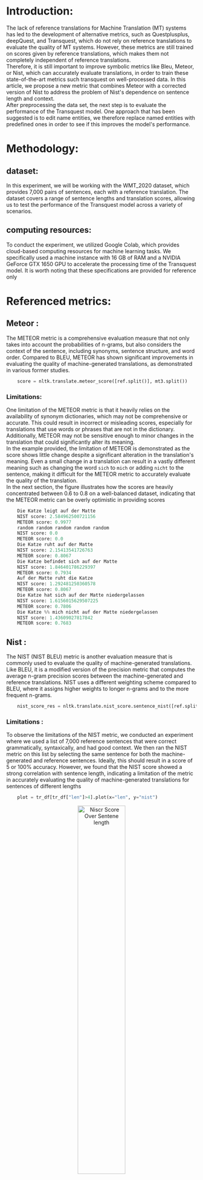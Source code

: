 # Introduction:

The lack of reference translations for Machine Translation (MT) systems
has led to the development of alternative metrics, such as
Questplusplus, deepQuest, and Transquest, which do not rely on reference
translations to evaluate the quality of MT systems. However, these
metrics are still trained on scores given by reference translations,
which makes them not completely independent of reference translations.\
Therefore, it is still important to improve symbolic metrics like Bleu,
Meteor, or Nist, which can accurately evaluate translations, in order to
train these state-of-the-art metrics such transquest on well-processed
data. In this article, we propose a new metric that combines Meteor with
a corrected version of Nist to address the problem of Nist's dependence
on sentence length and context.\
After preprocessing the data set, the next step is to evaluate the
performance of the Transquest model. One approach that has been
suggested is to edit name entities, we therefore replace named entities
with predefined ones in order to see if this improves the model's
performance.

# Methodology:

## dataset:

In this experiment, we will be working with the WMT_2020 dataset, which
provides 7,000 pairs of sentences, each with a reference translation.
The dataset covers a range of sentence lengths and translation scores,
allowing us to test the performance of the Transquest model across a
variety of scenarios.

## computing resources:

To conduct the experiment, we utilized Google Colab, which provides
cloud-based computing resources for machine learning tasks. We
specifically used a machine instance with 16 GB of RAM and a NVIDIA
GeForce GTX 1650 GPU to accelerate the processing time of the Transquest
model. It is worth noting that these specifications are provided for
reference only

# Referenced metrics:

## Meteor :

The METEOR metric is a comprehensive evaluation measure that not only
takes into account the probabilities of n-grams, but also considers the
context of the sentence, including synonyms, sentence structure, and
word order. Compared to BLEU, METEOR has shown significant improvements
in evaluating the quality of machine-generated translations, as
demonstrated in various former studies.
```python
    score = nltk.translate.meteor_score([ref.split()], mt3.split())
```
### Limitations:

One limitation of the METEOR metric is that it heavily relies on the
availability of synonym dictionaries, which may not be comprehensive or
accurate. This could result in incorrect or misleading scores,
especially for translations that use words or phrases that are not in
the dictionary. Additionally, METEOR may not be sensitive enough to
minor changes in the translation that could significantly alter its
meaning.\
In the example provided, the limitation of METEOR is demonstrated as the
score shows little change despite a significant alteration in the
translation's meaning. Even a small change in a translation can result
in a vastly different meaning such as changing the word `sich` to `mich`
or adding `nicht` to the sentence, making it difficult for the METEOR
metric to accurately evaluate the quality of the translation.\
In the next section, the figure illustrates how the scores are heavily
concentrated between 0.6 to 0.8 on a well-balanced dataset, indicating
that the METEOR metric can be overly optimistic in providing scores
```python
    Die Katze leigt auf der Matte
    NIST score: 2.584962500721156
    METEOR score: 0.9977
    random random random random random
    NIST score: 0.0
    METEOR score: 0.0
    Die Katze ruht auf der Matte
    NIST score: 2.15413541726763
    METEOR score: 0.8067
    Die Katze befindet sich auf der Matte
    NIST score: 1.846401786229397
    METEOR score: 0.7934
    Auf der Matte ruht die Katze
    NIST score: 1.292481250360578
    METEOR score: 0.8067
    Die Katze hat sich auf der Matte niedergelassen
    NIST score: 1.6156015629507225
    METEOR score: 0.7806
    Die Katze %% mich nicht auf der Matte niedergelassen
    NIST score: 1.43609027817842
    METEOR score: 0.7683
```
## Nist :

The NIST (NIST BLEU) metric is another evaluation measure that is
commonly used to evaluate the quality of machine-generated translations.
Like BLEU, it is a modified version of the precision metric that
computes the average n-gram precision scores between the
machine-generated and reference translations. NIST uses a different
weighting scheme compared to BLEU, where it assigns higher weights to
longer n-grams and to the more frequent n-grams.
```python
    nist_score_res = nltk.translate.nist_score.sentence_nist([ref.split()], mt.split())
```
### Limitations :

To observe the limitations of the NIST metric, we conducted an
experiment where we used a list of 7,000 reference sentences that were
correct grammatically, syntaxically, and had good context. We then ran
the NIST metric on this list by selecting the same sentence for both the
machine-generated and reference sentences. Ideally, this should result
in a score of 5 or 100% accuracy. However, we found that the NIST score
showed a strong correlation with sentence length, indicating a
limitation of the metric in accurately evaluating the quality of
machine-generated translations for sentences of different lengths
```python
    plot = tr_df[tr_df["len"]>4].plot(x="len", y="nist")
```

<p align="center">
  <img src="./docs/img/1.png" alt="Niscr Score Over Sentene length" width="50%">
  <br>
  <em>Niscr Score Over Sentene length</em>
</p>


The penalty function used in NIST is based on the ratio of the length of
the machine-generated translation to the length of the reference
translation. This penalty function applies a penalty to the NIST score
based on the difference in length between the two sentences. This means
that longer machine-generated translations are penalized more than
shorter ones, regardless of their actual quality. This can lead to an
inaccurate evaluation of the quality of machine-generated translations,
the function is given as follows:

$$penalty = e^{\beta \times \log_2{min(len(hyp)/len(ref),1.0)}}$$

$$where \; \beta = (log_2(1.5)/log_2(1.5))^2$$

```python
    def nist_length_penalty(ref_len, hyp_len):
        ratio = hyp_len / ref_len
        if 0 < ratio < 1:
            ratio_x, score_x = 1.5, 0.5
            beta = math.log(score_x) / math.log(ratio_x) ** 2
            return math.exp(beta * math.log(ratio) ** 2)
        else:  # ratio <= 0 or ratio >= 1
            return max(min(ratio, 1.0), 0.0)
```
### New length penalty function:

In this experiment, a new polynomial penalty function was suggested to
overcome the limitation of the NIST penalty function. This new penalty
function was trained on a dataset of sentences with varying lengths and
scores, and a polynomial function was derived from the data. The degree
of the polynomial was determined through cross-validation, and it was
found that a polynomial of degree 15 provided the best results without
overfitting the data. This new penalty function was shown to improve the
accuracy of the NIST metric in evaluating machine-generated
translations, particularly for longer sentences, and provides a more
comprehensive and accurate evaluation of machine-generated translations.
```python
    coefficients = np.polyfit(tr_df_nist["len"], tr_df_nist["penalty"], 15)
    f = np.poly1d(coefficients)

```

<p align="center">
  <img src="./docs/img/2.png" alt="Polynomial approximation for penalty function" width="50%">
  <br>
  <em>Polynomial approximation for penalty function</em>
</p>


After applying the new NIST penalty function, we observed significant
improvements in the evaluation of machine-generated translations. In
particular, sentences with the same length are now showing the same
result on a scale from 0 to 5, as shown in the following figure. This
indicates that the new NIST penalty function is more accurate and
reliable than the previous version, and can be used as a valuable tool
in the evaluation of machine-generated translations.
```python
    tr_df["nist_balanced"] = tr_df.apply(lambda x : x["nist"]*nist_length_penalty
        (x["len"],x["len"]) , axis=1) 
    tr_df
```


<p align="center">
  <img src="./docs/img/3.png" alt="penalty output" width="50%">
  <br>
  <em>penalty output</em>
</p>


## Importance of combined metrics:

Each of these metrics has its own limitations and tends to either
over-evaluate or under-evaluate the translation quality. To address this
issue, a combination of metrics can be used to obtain a more reasonable
score, which can be useful for training Questplusplus or TransQuest
models and improving their performance. Providing well-defined scores is
crucial for the accurate evaluation of these QE models. In this
experiment, we have implemented a new metric using the following
methods.\
It is important to note that the choice of ratio between Meteor and Nist
may vary depending on the specific use case and dataset. In this
experiment, the 80:20 ratio was chosen based on previous research and
analysis of the WMT_2020 dataset. However, for other datasets or
languages, a different ratio may be more appropriate. It is important to
perform thorough analysis and experimentation to determine the optimal
ratio for each specific scenario.
```python
    def mtr_score(ref, mt):
        return round(meteor_score.meteor_score([ref.split()], mt.split()),6)

    def nst_score(ref,mt):
        if (len(ref.split())<6) or (len(mt.split())<6):
            return mtr_score(ref,mt)
        else : 
            return round((nist_score.sentence_nist([ref.split()], mt.split())),6)

    def nst_blc_score(ref,mt):
        return round(nst_score(ref,mt)*f(len(ref.split())),6)

    def final_score(ref,mt):
        return round(0.8*mtr_score(ref,mt)+0.2*(nst_blc_score(ref,mt)/5),6)
```
# Referenceless QE :

Once the dataset is preprocessed, we will proceed to train a new model,
which will be able to predict the quality score of the remaining data
without any reference translations. In this section, we will compare two
popular models, Quest++ and TransQuest, which is a Python library that
fine-tunes transformer-based models for quality estimation. TransQuest
has been shown to outperform other open-source quality estimation
frameworks like OpenKiwi and DeepQuest. It's trained using the XLM
pre-trained model from the Hugging Face Transformers library.

## Questpluspus
```python
    quest++ results
    Mean absolute error: 0.751
    Root mean squared error: 0.898
    Pearson correlation coefficient: 0.491
```

<p align="center">
  <img src="./docs/img/4.png" alt="Quest++ scores" width="50%">
  <br>
  <em>Quest++ scores</em>
</p>



## Transquest

TransQuest is a highly acclaimed Quality Estimation (QE) model,
well-known for its multilingual support. It is built on top of the XLM
model and fine-tuned on the WMT dataset. There are two architectures
available for training this model, and in this paper, we will focus on
the MonoTransQuest architecture.

### Implimentation:
```python
    model = MonoTransQuestModel("xlmroberta", "TransQuest/monotransquest-da-multilingual", 
    	num_labels=1, use_cuda=torch.cuda.is_available())
    predictions, raw_outputs = model.predict([["src sentence.", "tgt sentence."]])
    print(predictions)
```
### Output :

According to the TransQuest paper, this model has shown some
limitations, such as over-optimistic results, which can be attributed to
name entity confusion. To address this issue, we conducted an experiment
to investigate whether replacing name entities with a predefined list
can improve the model's performance.
```python
    transquest results
    Mean absolute error: 0.141
    Root mean squared error: 0.176
    Pearson correlation coefficient: 0.292
```

<p align="center">
  <img src="./docs/img/5.png" alt="trqnsquest scores" width="50%">
  <br>
  <em>trqnsquest scores</em>
</p>

# Improvements (NER):

Named Entity Recognition, also known as NER, is a field of natural
language processing that involves identifying and categorizing a group
of tokens, also known as spans, as specific named entities, such as
people, places, organizations, or dates. Common entity types are often
abbreviated, such as `ORG` for organization, `LOC` for location, etc. In
this section, we utilize Spacy, a state-of-the-art library for NER,
though other libraries such as NLTK.ner and Stanford NER are also
available.

## Spacy :

spaCy is a widely-used open-source library for NER, known for its high
speed and accuracy. It offers pre-trained models for several languages

## Transquest with NER

We have selected a predefined list of common name entities that do not
carry significant meaning. This is because named entities with semantic
meaning tend to confuse the model the most, for example, the name
"Pierre" which is a popular name in France, often gets confused with the
word "stone".
```python
    list_ent = {
        "PRODUCT" : "product",
        "LOC" : "Himalayas",
        "DATE" : "this year",
        "TIME" : "night",
        "MONEY" : "three dollars",
        "PERSON" : "David",
        "ORG" : "IBM",
        "GPE" : "Paris",
        "PERCENT" : "four percent",
        "CARDINAL" : "three"
    }

    list_ent_german = {
        "PRODUCT" : "Produkt",
        "LOC" : "Himalaya",
        "DATE" : "dieses Jahr",
        "TIME" : "Nacht",
        "MONEY" : "drei Dollar",
        "PERSON" : "David",
        "ORG" : "IBM",
        "GPE" : "Paris",
        "PERCENT" : "vier Prozent",
        "CARDINAL" : "drei"
    }
```
### NER edit function :

We propose a method to replace named entities in both source and target
sentences with the predefined list using the following function.
```python
    def edit_ner(doc):
        new_sentence = ""
        index_ent = 0 
        index_tok = 0
        while (index_tok < len(doc)):
            token = doc[index_tok]
            if token.ent_type_ != '':
                l_ent = -(doc.ents[index_ent].start-doc.ents[index_ent].end)
                if token.ent_type_ in list_ent:
                    replacement_word = list_ent[token.ent_type_]
                    new_sentence += replacement_word 
                else : 
                    new_sentence += doc.ents[index_ent].text 
                index_tok+=l_ent
                index_ent+=1 
            else:
                new_sentence += token.text 
                index_tok+=1

            if (index_tok <len(doc) and not doc[index_tok].is_punct):
                new_sentence += token.whitespace_
        return new_sentence
```
The model was executed on the 7,000 new sentences, and it took
approximately 90 minutes to complete. The resources used for this task
are described in the resources section.
```python
    df["tquest_ner"] = df.apply( lambda x : transquest_model(x["new_src"], x["new_mt"]) , axis=1)
```
# Results

Tt was observed that NIST metric tends to show dependence on sentence
length, which affects the evaluation scores. To address this limitation,
a new penalty function was suggested and tested, which showed promising
results. Additionally, it was found that a combination of multiple
metrics, including METEOR and NIST, can provide a more reasonable score
and avoid over- or under-evaluation of translations.

<p align="center">
  <img src="./docs/img/6.png" alt="nist scores over sentence length" width="50%">
  <br>
  <em>nist scores over sentence length</em>
</p>

<p align="center">
  <img src="./docs/img/7.png" alt="balanced nist scores over sentence length" width="50%">
  <br>
  <em>balanced nist scores over sentence length</em>
</p>


The second expiriments showed that changing name entities with a
predifined list did not improve the model, which is shown in the
following figure.

| model  | mae  |  rmse | Pearson correlation  |  
|---|---|---|---|
| tQuest  | 0.141  |   0.176 |  0.292 |   
|  TQ with NER | 0.168   | 0.203  |  0.121 |   

Two models were evaluated using three different metrics: Mean Absolute
Error (MAE), Root Mean Squared Error (RMSE), and Pearson correlation
coefficient. The first model, "transQuest," had an MAE of 0.141 and an
RMSE of 0.176, with a Pearson correlation coefficient of 0.292. The
second model, "transQuest with NER," had an MAE of 0.168 and an RMSE of
0.203, with a Pearson correlation coefficient of 0.121.\
Based on these metrics, the "transQuest" model performed better than the
"transQuest with NER" model in terms of both MAE and Pearson correlation
coefficient, eventhough the second model had a slightly higher RMSE.\
Although the model's performance has slightly decreased, the scatter
plot below indicates that the model's scores are now more concentrated
between 0.4 and 0.9, which is consistent with the score distribution
when using reference translations.

<p align="center">
  <img src="./docs/img/8.png" alt="transquest scores before applying NER editing" width="50%">
  <br>
  <em>transquest scores before applying NER editing</em>
</p>

<p align="center">
  <img src="./docs/img/9.png" alt="applying NER editing on src and tgt sentences" width="50%">
  <br>
  <em>applying NER editing on src and tgt sentences</em>
</p>

# conclusion

In summary, language models have seen remarkable advances in recent
times, they still face limitations when it comes to less widely spoken
languages. Quality estimation (QE) models have emerged as a promising
solution to this issue, using state-of-the-art multilingual models that
are fine-tuned with QE metrics. This approach can help to narrow the
performance gap and enhance machine translation for less spoken
languages, which presents new opportunities for future research that
combines these cutting-edge models with less spoken languages.

# Acknowledgments

I would like to express my sincere gratitude to my supervisor, Francois
Yvon, for his invaluable guidance, encouragement, and support throughout
the course of this project. I would also like to extend my thanks to
Marc Evard and Francois Lande my machine learning teachers, as well as
all my Professors and members of paris saclay university for their
insights and contributions. This work was completed during a school
internship managed by Sylvain Conchon, to whom I am grateful. Without
their combined efforts, this project would not have been possible

# bibliography


Ranasinghe, Tharindu and Orasan, Constantin and Mitkov, Ruslan,
TransQuest: Translation Quality Estimation with Cross-lingual
Transformers, Proceedings of the 28th International Conference on
Computational Linguistics,2020

transquest:2020b Ranasinghe, Tharindu and Orasan, Constantin and Mitkov,
Ruslan, TransQuest at WMT2020: Sentence-Level Direct Assessment,
Proceedings of the Fifth Conference on Machine Translation, 2020

specia,kashif.shah,t.cohn QuEst - A translation quality estimation
framework.

Lucia Specia, Nicola Cancedda and Marc Dymetman Estimating the
Sentence-Level Quality of Machine Translation Systems.

Lucia Specia, Gustavo Henrique Paetzold and Carolina Scarton Multi-level
Translation Quality Prediction with QUEST++

Kashif Shaha, Eleftherios Avramidisb, Ergun Biçicic, Lucia Specia QuEst
--- Design, Implementation and Extensions

Ergun Biçicia, Lucia Specia QuEst for High Quality Machine Translation

François Yvon Le modèle Transformer: un " couteau suisse " pour le
traitement automatique des langues

Taweh Beysolow Applied Natural Language Processing with Python

Lucia Specia · Dhwaj Raj · Marco Turchi Machine translation evaluation
versus quality estimation

Julia Ive Frederic BlainLucia Specia deepQuest: A Framework for
Neural-based Quality Estimation

Daniel Jurafsky and James H. Martin N-gram Language Models

Chetna Khanna Byte-Pair Encoding: Subword-based tokenization algorithm

Hui Zhang and David Chiang Kneser-Ney Smoothing on Expected Counts

Tomas Mikolov , Stefan Kombrink , Anoop Deoras , Lukas Burget , Jan
Honza RNNLM - Recurrent Neural Network Language Modeling Toolkit

EMNLP 2022 SEVENTH CONFERENCE ON MACHINE TRANSLATION (WMT22)

Tharindu Ranasinghe and canstantine orasan and Ruslan Mitkov TransQuest:
Translation Quality Estimation with Cross-lingual Transformers

Ranasinghe, Tharindu and Orasan, Constantin and Mitkov, Ruslan
TransQuest: Translation Quality Estimation with Cross-lingual
Transformers documentation

